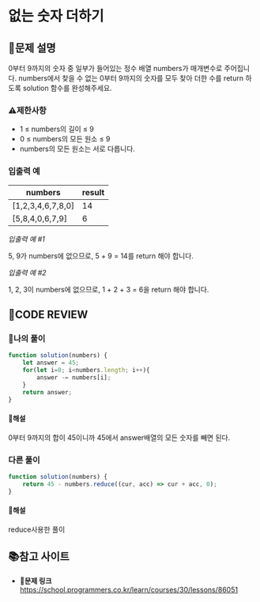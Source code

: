 # 없는 숫자 더하기

## **📝문제 설명**

0부터 9까지의 숫자 중 일부가 들어있는 정수 배열 numbers가 매개변수로 주어집니다. numbers에서 찾을 수 없는 0부터 9까지의 숫자를 모두 찾아 더한 수를 return 하도록 solution 함수를 완성해주세요.

### **⚠제한사항**

- 1 ≤ numbers의 길이 ≤ 9
- 0 ≤ numbers의 모든 원소 ≤ 9
- numbers의 모든 원소는 서로 다릅니다.

### **입출력 예**

| numbers           | result |
| ----------------- | ------ |
| [1,2,3,4,6,7,8,0] | 14     |
| [5,8,4,0,6,7,9]   | 6      |

*입출력 예 #1*

5, 9가 numbers에 없으므로, 5 + 9 = 14를 return 해야 합니다.

*입출력 예 #2*

1, 2, 3이 numbers에 없으므로, 1 + 2 + 3 = 6을 return 해야 합니다.

## **🧐CODE REVIEW**

### **🧾나의 풀이**

```js
function solution(numbers) {
    let answer = 45;
    for(let i=0; i<numbers.length; i++){
        answer -= numbers[i];
    }
    return answer;
}
```

#### **📝해설**

0부터 9까지의 합이 45이니까 45에서 answer배열의 모든 숫자를 빼면 된다.

### **다른 풀이**

```js
function solution(numbers) {
    return 45 - numbers.reduce((cur, acc) => cur + acc, 0);
}
```

#### **📝해설**

reduce사용한 풀이

## 📚참고 사이트

- **🔗문제 링크**<br/>
https://school.programmers.co.kr/learn/courses/30/lessons/86051
